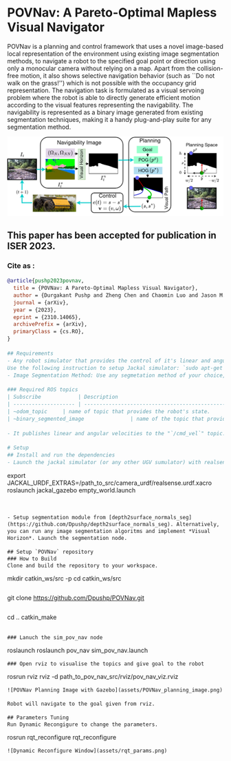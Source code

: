 # POVNav: A Pareto-Optimal Mapless Visual Navigator

POVNav is a planning and control framework that uses a novel image-based local representation of the environment using existing image segmentation methods, to navigate a robot to the specified goal point or direction using only a monocular camera without relying on a map. Apart from the collision-free motion, it also shows selective navigation behavior (such as ``Do not walk on the grass!'') which is not possible with the occupancy grid representation. 
The navigation task is formulated as a visual servoing problem where the robot is able to directly generate efficient motion according to the visual features representing the navigability. The navigability is represented as a binary image generated from existing segmentation techniques, making it a handy plug-and-play suite for any segmentation method.

![Dynamic Reconfigure Window](assets/POVNav_full.png)

## This paper has been accepted for publication in ISER 2023.

### Cite as :

```bibtex
@article{pushp2023povnav,
  title = {POVNav: A Pareto-Optimal Mapless Visual Navigator},
  author = {Durgakant Pushp and Zheng Chen and Chaomin Luo and Jason M. Gregory and Lantao Liu},
  journal = {arXiv},
  year = {2023},
  eprint = {2310.14065},
  archivePrefix = {arXiv},
  primaryClass = {cs.RO},
}

## Requirements
- Any robot simulator that provides the control of it's linear and angular velocities (`v, w`), e.g. Jackal, Husky, Turtlebot e.t.c. 
Use the following instruction to setup Jackal simulator: `sudo apt-get install ros-<distro>-jackal-simulator ros-<distro>-jackal-desktop ros-<distro>-jackal-navigation`.
- Image Segmentation Method: Use any segmetation method of your choice, define the nevigabiliy vector and prodice binary segmentation image such that navigable segments gets a value `'255'` non-navigable gets `'0'`.

### Required ROS topics
| Subscribe            | Description                                                                                                   |        Example      |
| -------------------- | ------------------------------------------------------------------------------------------------------------- | :-----------------------: |
| ~odom_topic     | name of topic that provides the robot's state.                          | "/odom"            
| ~binary_segmented_image               | name of the topic that provides the binary segmeted image based on the defined navigability.                    |              "/ground_segmentation"            |

- It publishes linear and angular velocities to the "`/cmd_vel`" topic.

# Setup
## Install and run the dependencies
- Launch the jackal simulator (or any other UGV sumulator) with realsence camera on it. Verify that you are able to subscribe to the above mentioned topics.
```
export JACKAL_URDF_EXTRAS=/path_to_src/camera_urdf/realsense.urdf.xacro
roslaunch jackal_gazebo empty_world.launch 
```


- Setup segmentation module from [depth2surface_normals_seg](https://github.com/Dpushp/depth2surface_normals_seg). Alternatively, you can run any image segmentation algoritms and implement *Visual Horizon*. Launch the segmentation node.

## Setup `POVNav` repository
### How to Build
Clone and build the repository to your workspace. 
```
mkdir catkin_ws/src -p
cd catkin_ws/src
```
```
git clone https://github.com/Dpushp/POVNav.git
```
```
cd ..
catkin_make
```

### Lanuch the sim_pov_nav node
```
roslaunch roslaunch pov_nav sim_pov_nav.launch 
```
### Open rviz to visualise the topics and give goal to the robot
```
rosrun rviz rviz -d path_to_pov_nav_src/rviz/pov_nav_viz.rviz
```
![POVNav Planning Image with Gazebo](assets/POVNav_planning_image.png)

Robot will navigate to the goal given from rviz.

## Parameters Tuning
Run Dynamic Recongigure to change the parameters.
```
rosrun rqt_reconfigure rqt_reconfigure
```
![Dynamic Reconfigure Window](assets/rqt_params.png)

